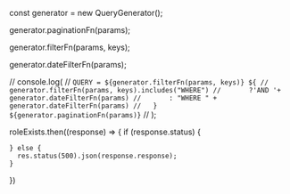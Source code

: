 const generator = new QueryGenerator();

generator.paginationFn(params);

generator.filterFn(params, keys);

generator.dateFilterFn(params);

// console.log(
//   `QUERY = ${generator.filterFn(params, keys)} ${
//     generator.filterFn(params, keys).includes("WHERE")
//       ?'AND '+ generator.dateFilterFn(params)
//       : "WHERE " + generator.dateFilterFn(params)
//   } ${generator.paginationFn(params)}`
// );


<!-- Role Exists Resolver -->

  roleExists.then((response) => {
    if (response.status) {
    
    } else {
      res.status(500).json(response.response);
    }
  })